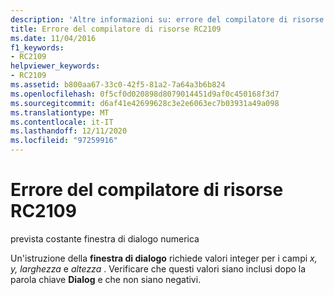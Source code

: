 ```yaml
---
description: 'Altre informazioni su: errore del compilatore di risorse risorse RC2109'
title: Errore del compilatore di risorse RC2109
ms.date: 11/04/2016
f1_keywords:
- RC2109
helpviewer_keywords:
- RC2109
ms.assetid: b800aa67-33c0-42f5-81a2-7a64a3b6b824
ms.openlocfilehash: 0f5cf0d020898d8079014451d9af0c450168f3d7
ms.sourcegitcommit: d6af41e42699628c3e2e6063ec7b03931a49a098
ms.translationtype: MT
ms.contentlocale: it-IT
ms.lasthandoff: 12/11/2020
ms.locfileid: "97259916"
---
```

# <a name="resource-compiler-error-rc2109"></a>Errore del compilatore di risorse RC2109

prevista costante finestra di dialogo numerica

Un'istruzione della **finestra di dialogo** richiede valori integer per i campi *x, y, larghezza* e *altezza* . Verificare che questi valori siano inclusi dopo la parola chiave **Dialog** e che non siano negativi.
